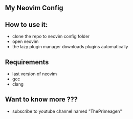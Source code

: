 ## My Neovim Config

## How to use it:
  - clone the repo to neovim config folder
  - open neovim
  - the lazy plugin manager downloads plugins automatically
## Requirements
  - last version of neovim
  - gcc
  - clang
## Want to know more ???
  - subscribe to youtube channel named "ThePrimeagen"
